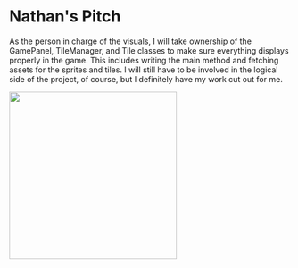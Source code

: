 # Nathan's Pitch

As the person in charge of the visuals, I will take ownership of the GamePanel, TileManager, and Tile classes to make sure everything displays properly in the game. This includes writing the main method and fetching assets for the sprites and tiles. I will still have to be involved in the logical side of the project, of course, but I definitely have my work cut out for me.

<img src="https://user-images.githubusercontent.com/113275167/222980314-d187e392-0112-453a-a67f-8026e8b1ff9d.png" width="300">
